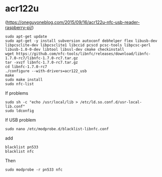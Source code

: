 # acr122u

(https://oneguyoneblog.com/2015/09/16/acr122u-nfc-usb-reader-raspberry-pi/)
```
sudo apt-get update
sudo apt-get -y install subversion autoconf debhelper flex libusb-dev libpcsclite-dev libpcsclite1 libccid pcscd pcsc-tools libpcsc-perl libusb-1.0-0-dev libtool libssl-dev cmake checkinstall
wget https://github.com/nfc-tools/libnfc/releases/download/libnfc-1.7.0-rc7/libnfc-1.7.0-rc7.tar.gz
tar -xvzf libnfc-1.7.0-rc7.tar.gz
cd libnfc-1.7.0-rc7
./configure --with-drivers=acr122_usb
make
sudo make install
sudo nfc-list
```
If problems
```
sudo sh -c "echo /usr/local/lib > /etc/ld.so.conf.d/usr-local-lib.conf"
sudo ldconfig
```

If USB problem
```
sudo nano /etc/modprobe.d/blacklist-libnfc.conf
```
add
```
blacklist pn533
blacklist nfc
```
Then
```
sudo modprobe -r pn533 nfc
```
